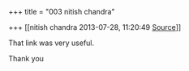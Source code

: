 +++
title = "003 nitish chandra"

+++
[[nitish chandra	2013-07-28, 11:20:49 [Source](https://groups.google.com/g/samskrita/c/DxLsLlF0CPQ)]]



That link was very useful.

  

Thank you

